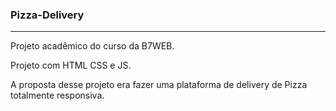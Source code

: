 ### Pizza-Delivery

<hr>

Projeto acadêmico do curso da B7WEB.

Projeto com HTML CSS e JS.

A proposta desse projeto era fazer uma plataforma de delivery de Pizza totalmente responsiva.

